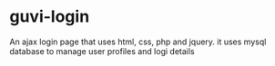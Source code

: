 # guvi-login
An ajax login page that uses html, css, php and jquery. 
it uses mysql database to manage user profiles and logi details
